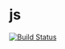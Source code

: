 # js

[![Build Status](https://travis-ci.com/gapeev/js.svg?branch=master)](https://travis-ci.com/gapeev/js)
